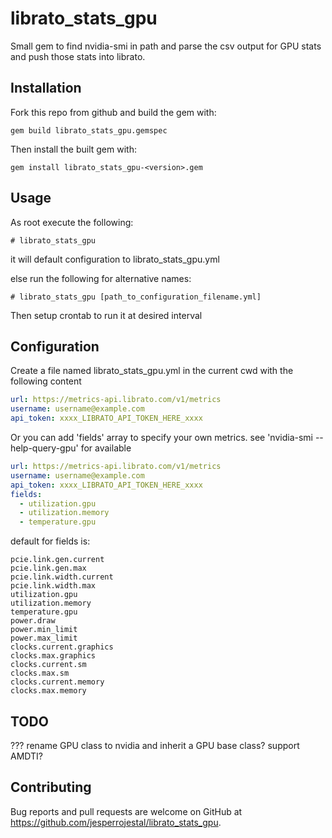 # librato_stats_gpu #

Small gem to find nvidia-smi in path and parse the csv output for GPU stats and push those stats into librato.

## Installation ##

Fork this repo from github and build the gem with:
```shellsession
gem build librato_stats_gpu.gemspec
```

Then install the built gem with:
```shellsession
gem install librato_stats_gpu-<version>.gem
```

## Usage ##

As root execute the following:
```shellsession
# librato_stats_gpu
```
it will default configuration to librato_stats_gpu.yml

else run the following for alternative names:

```shellsession
# librato_stats_gpu [path_to_configuration_filename.yml]
```

Then setup crontab to run it at desired interval

## Configuration ##

Create a file named librato_stats_gpu.yml in the current cwd with the following content

```yaml
url: https://metrics-api.librato.com/v1/metrics
username: username@example.com
api_token: xxxx_LIBRATO_API_TOKEN_HERE_xxxx
```

Or you can add 'fields' array to specify your own metrics. see 'nvidia-smi --help-query-gpu' for available
```yaml
url: https://metrics-api.librato.com/v1/metrics
username: username@example.com
api_token: xxxx_LIBRATO_API_TOKEN_HERE_xxxx
fields:
  - utilization.gpu
  - utilization.memory
  - temperature.gpu
```

default for fields is:

    pcie.link.gen.current
    pcie.link.gen.max
    pcie.link.width.current
    pcie.link.width.max
    utilization.gpu
    utilization.memory
    temperature.gpu
    power.draw
    power.min_limit
    power.max_limit
    clocks.current.graphics
    clocks.max.graphics
    clocks.current.sm
    clocks.max.sm
    clocks.current.memory
    clocks.max.memory


## TODO ##

???
rename GPU class to nvidia and inherit a GPU base class?
support AMDTI?

## Contributing

Bug reports and pull requests are welcome on GitHub at https://github.com/jesperrojestal/librato_stats_gpu.
